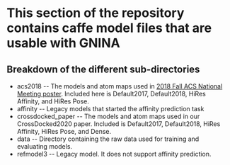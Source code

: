 # This section of the repository contains caffe model files that are usable with GNINA

## Breakdown of the different sub-directories
 * acs2018           -- The models and atom maps used in [2018 Fall ACS National Meeting poster](http://bits.csb.pitt.edu/files/gnina2018_poster.pdf).
                        Included here is Default2017, Default2018, HiRes Affinity, and HiRes Pose.
 * affinity          -- Legacy models that started the affinity prediction task
 * crossdocked_paper -- The models and atom maps used in our CrossDocked2020 paper.
                        Included is Default2017, Default2018, HiRes Affinity, HiRes Pose, and Dense.
 * data              -- Directory containing the raw data used for training and evaluating models.
 * refmodel3         -- Legacy model. It does not support affinity prediction.
